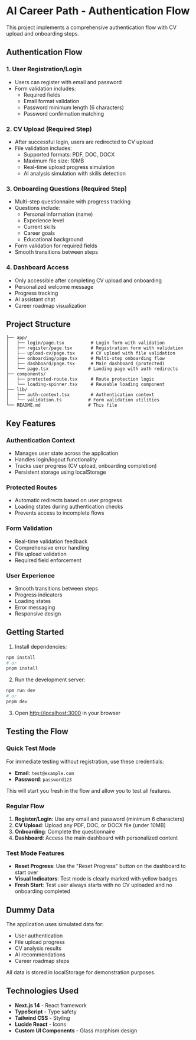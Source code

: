 # AI Career Path - Authentication Flow

This project implements a comprehensive authentication flow with CV upload and onboarding steps.

## Authentication Flow

### 1. User Registration/Login
- Users can register with email and password
- Form validation includes:
  - Required fields
  - Email format validation
  - Password minimum length (6 characters)
  - Password confirmation matching

### 2. CV Upload (Required Step)
- After successful login, users are redirected to CV upload
- File validation includes:
  - Supported formats: PDF, DOC, DOCX
  - Maximum file size: 10MB
  - Real-time upload progress simulation
  - AI analysis simulation with skills detection

### 3. Onboarding Questions (Required Step)
- Multi-step questionnaire with progress tracking
- Questions include:
  - Personal information (name)
  - Experience level
  - Current skills
  - Career goals
  - Educational background
- Form validation for required fields
- Smooth transitions between steps

### 4. Dashboard Access
- Only accessible after completing CV upload and onboarding
- Personalized welcome message
- Progress tracking
- AI assistant chat
- Career roadmap visualization

## Project Structure

```
├── app/
│   ├── login/page.tsx          # Login form with validation
│   ├── register/page.tsx       # Registration form with validation
│   ├── upload-cv/page.tsx      # CV upload with file validation
│   ├── onboarding/page.tsx     # Multi-step onboarding flow
│   ├── dashboard/page.tsx      # Main dashboard (protected)
│   └── page.tsx               # Landing page with auth redirects
├── components/
│   ├── protected-route.tsx     # Route protection logic
│   └── loading-spinner.tsx     # Reusable loading component
├── lib/
│   ├── auth-context.tsx        # Authentication context
│   └── validation.ts          # Form validation utilities
└── README.md                  # This file
```

## Key Features

### Authentication Context
- Manages user state across the application
- Handles login/logout functionality
- Tracks user progress (CV upload, onboarding completion)
- Persistent storage using localStorage

### Protected Routes
- Automatic redirects based on user progress
- Loading states during authentication checks
- Prevents access to incomplete flows

### Form Validation
- Real-time validation feedback
- Comprehensive error handling
- File upload validation
- Required field enforcement

### User Experience
- Smooth transitions between steps
- Progress indicators
- Loading states
- Error messaging
- Responsive design

## Getting Started

1. Install dependencies:
```bash
npm install
# or
pnpm install
```

2. Run the development server:
```bash
npm run dev
# or
pnpm dev
```

3. Open [http://localhost:3000](http://localhost:3000) in your browser

## Testing the Flow

### Quick Test Mode
For immediate testing without registration, use these credentials:
- **Email**: `test@example.com`
- **Password**: `password123`

This will start you fresh in the flow and allow you to test all features.

### Regular Flow
1. **Register/Login**: Use any email and password (minimum 6 characters)
2. **CV Upload**: Upload any PDF, DOC, or DOCX file (under 10MB)
3. **Onboarding**: Complete the questionnaire
4. **Dashboard**: Access the main dashboard with personalized content

### Test Mode Features
- **Reset Progress**: Use the "Reset Progress" button on the dashboard to start over
- **Visual Indicators**: Test mode is clearly marked with yellow badges
- **Fresh Start**: Test user always starts with no CV uploaded and no onboarding completed

## Dummy Data

The application uses simulated data for:
- User authentication
- File upload progress
- CV analysis results
- AI recommendations
- Career roadmap steps

All data is stored in localStorage for demonstration purposes.

## Technologies Used

- **Next.js 14** - React framework
- **TypeScript** - Type safety
- **Tailwind CSS** - Styling
- **Lucide React** - Icons
- **Custom UI Components** - Glass morphism design
